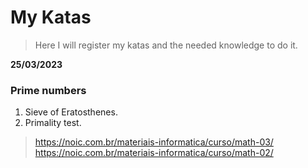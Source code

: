 # My Katas

> Here I will register my katas and the needed knowledge to do it.

**25/03/2023**
### Prime numbers
1. Sieve of Eratosthenes.
2. Primality test.
> https://noic.com.br/materiais-informatica/curso/math-03/
> https://noic.com.br/materiais-informatica/curso/math-02/


